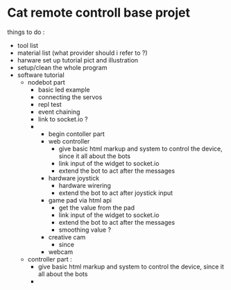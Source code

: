 # Cat remote controll base projet

things to do :

- tool list
- material list (what provider should i refer to ?)
- harware set up tutorial pict and illustration
- setup/clean the whole program
- software tutorial
  - nodebot part
    - basic led example
    - connecting the servos
    - repl test
    - event chaining
    - link to socket.io ?
    - - begin contoller part
      - web controller
        - give basic html markup and system to control the device, since it all about the bots
        - link input of the widget to socket.io
        - extend the bot to act after the messages
      - hardware joystick
        - hardware wirering
        - extend the bot to act after joystick input
      - game pad via html api
        - get the value from the pad
        - link input of the widget to socket.io
        - extend the bot to act after the messages
        - smoothing value ?
      - creative cam
        - since
      - webcam
  - controller part :
    - give basic html markup and system to control the device, since it all about the bots
    -
